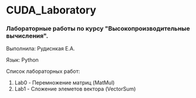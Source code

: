 # CUDA_Laboratory

### Лабораторные работы по курсу "Высокопроизводительные вычисления".

Выполнила: Рудиснкая Е.А.

Язык: Python

Список лабораторных работ:
  1. Lab0 - Перемножение матриц (MatMul)
  2. Lab1 - Сложение элеметов вектора (VectorSum) 
